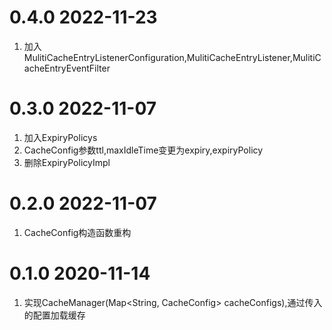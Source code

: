 # 0.4.0 2022-11-23
1. 加入MulitiCacheEntryListenerConfiguration,MulitiCacheEntryListener,MulitiCacheEntryEventFilter

# 0.3.0 2022-11-07
1. 加入ExpiryPolicys
2. CacheConfig参数ttl,maxIdleTime变更为expiry,expiryPolicy
3. 删除ExpiryPolicyImpl

# 0.2.0 2022-11-07
1. CacheConfig构造函数重构

# 0.1.0 2020-11-14
1. 实现CacheManager(Map<String, CacheConfig> cacheConfigs),通过传入的配置加载缓存
  